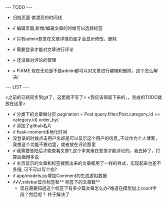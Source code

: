 --- TODO ---
* 归档页面
    做漂亮的时间线

* √ 编辑页面,新增/编辑文章的时候可以选择标签
* √ 只有admin登录在文章详情页面才会显示修改、删除
* √ 需要登录才能对文章进行评论
* × 还没做对评论的管理

* × FIXME 现在无论是不是admin都可以对文章进行编辑和删除，这个怎么解决/




--- LIST ---

<之前的已经同步到git了，这里就不写了>
<我应该保留下来的，，完成的TODO就放在这里>
* √ 分类下的文章做分页
    pagination = Post.query.filter(Post.category_id == category.id).order_by(
* √ 添加了github名片
* √ flask-moment本地化时间
* 没登录的时候点击用户名却是可以显示这个用户的信息,,不过作为个人博客，我想这个功能不要也罢，或者放在评论那里
* √ 我需要登陆后才能查看文章?,这个本来用在登录才能评论的，我去掉了，打算后面用多说
* √ 主页显示的文章和标签搜索出来的文章都用了一样的样式，实现起来也差不多哦, 可不可以写个宏?
* √ app/models.py增加Comment的生成虚拟数据
* √√√,sidebar显示标签和** 标签下的文章数**
    * 现在需要知道这个标签下有多少篇文章怎么办?难道在模型加上count字段？然后呢？
        终于解决了
